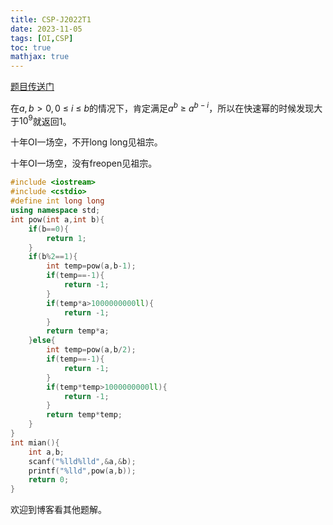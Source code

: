 ```yaml
---
title: CSP-J2022T1
date: 2023-11-05
tags: [OI,CSP]
toc: true
mathjax: true
---
```


[题目传送门](/prblem/P8813)

在$a,b>0,0$ $\leq$ $i$ $\leq$ $b$的情况下，肯定满足$a^b$ $\geq$ $a^{b-i}$，所以在快速幂的时候发现大于$10^9$就返回$1$。


十年OI一场空，不开long long见祖宗。

十年OI一场空，没有freopen见祖宗。

```cpp
#include <iostream>
#include <cstdio>
#define int long long
using namespace std;
int pow(int a,int b){
    if(b==0){
        return 1;
    }
    if(b%2==1){
        int temp=pow(a,b-1);
        if(temp==-1){
            return -1;
        }
        if(temp*a>1000000000ll){
            return -1;
        }
        return temp*a;
    }else{
        int temp=pow(a,b/2);
        if(temp==-1){
            return -1;
        }
        if(temp*temp>1000000000ll){
            return -1;
        }
        return temp*temp;
    }
}
int mian(){
    int a,b;
    scanf("%lld%lld",&a,&b);
    printf("%lld",pow(a,b));
    return 0;
}
```
欢迎到博客看其他题解。
